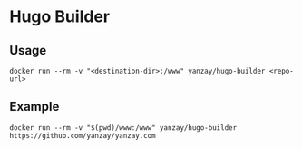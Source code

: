 # Hugo Builder

## Usage

```
docker run --rm -v "<destination-dir>:/www" yanzay/hugo-builder <repo-url>
```

## Example

```
docker run --rm -v "$(pwd)/www:/www" yanzay/hugo-builder https://github.com/yanzay/yanzay.com
```
